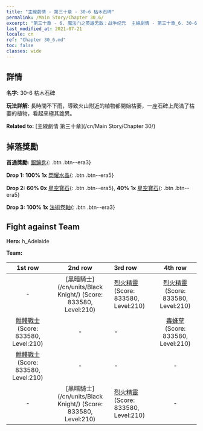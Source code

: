 ```yaml
---
title: "主線劇情 - 第三十章 - 30-6 枯木石碑"
permalink: /Main Story/Chapter 30_6/
excerpt: "第三十章 - 6. 魔法门之英雄无敌：战争纪元  主線劇情 - 第三十章_6. 30-6 枯木石碑"
last_modified_at: 2021-07-21
locale: cn
ref: "Chapter 30_6.md"
toc: false
classes: wide
---
```


## 詳情

 **名字:** 30-6 枯木石碑

 **玩法詳解:** 長時間不下雨，導致火山附近的植物都開始枯萎，一座石碑上爬滿了枯萎的植物，看起來極其詭異。

 **Related to:** [主線劇情 第三十章](/cn/Main Story/Chapter 30/)

## 掉落獎勵

 **首通獎勵:** [銀鑰匙](/cn/Items/con_693/){: .btn .btn--era3}

 **Drop 1:** **100% 1x** [閃耀水晶](/cn/Items/mat_101/){: .btn .btn--era5}

 **Drop 2:** **60% 0x** [星空寶石](/cn/Items/mat_93/){: .btn .btn--era5}, **40% 1x** [星空寶石](/cn/Items/mat_93/){: .btn .btn--era5}

 **Drop 3:** **100% 1x** [法術卷軸](/cn/Items/con_694/){: .btn .btn--era3}


## Fight against Team
 **Hero:** h_Adelaide

 **Team:**


  | 1st row | 2nd row | 3rd row | 4th row |
  |:----:|:----:|:----|:----:|
  | - | [黑暗騎士](/cn/units/Black Knight/) (Score: 833580, Level:210)  | [烈火精靈](/cn/units/Efreeti/) (Score: 833580, Level:210)  | [烈火精靈](/cn/units/Efreeti/) (Score: 833580, Level:210)  |
  | [骷髏戰士](/cn/units/Skeleton/) (Score: 833580, Level:210)  | - | - | [毒蜂草](/cn/units/Waspwort/) (Score: 833580, Level:210)  |
  | [骷髏戰士](/cn/units/Skeleton/) (Score: 833580, Level:210)  | - | - | - |
  | - | [黑暗騎士](/cn/units/Black Knight/) (Score: 833580, Level:210)  | [烈火精靈](/cn/units/Efreeti/) (Score: 833580, Level:210)  | - |


